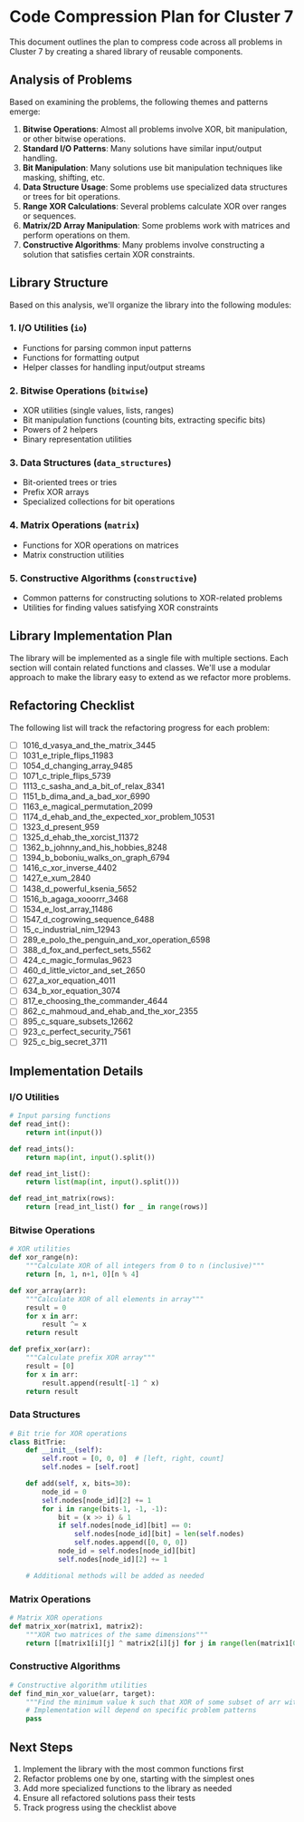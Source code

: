 # Code Compression Plan for Cluster 7

This document outlines the plan to compress code across all problems in Cluster 7 by creating a shared library of reusable components.

## Analysis of Problems

Based on examining the problems, the following themes and patterns emerge:

1. **Bitwise Operations**: Almost all problems involve XOR, bit manipulation, or other bitwise operations.
2. **Standard I/O Patterns**: Many solutions have similar input/output handling.
3. **Bit Manipulation**: Many solutions use bit manipulation techniques like masking, shifting, etc.
4. **Data Structure Usage**: Some problems use specialized data structures or trees for bit operations.
5. **Range XOR Calculations**: Several problems calculate XOR over ranges or sequences.
6. **Matrix/2D Array Manipulation**: Some problems work with matrices and perform operations on them.
7. **Constructive Algorithms**: Many problems involve constructing a solution that satisfies certain XOR constraints.

## Library Structure

Based on this analysis, we'll organize the library into the following modules:

### 1. I/O Utilities (`io`)
- Functions for parsing common input patterns
- Functions for formatting output
- Helper classes for handling input/output streams

### 2. Bitwise Operations (`bitwise`)
- XOR utilities (single values, lists, ranges)
- Bit manipulation functions (counting bits, extracting specific bits)
- Powers of 2 helpers
- Binary representation utilities

### 3. Data Structures (`data_structures`)
- Bit-oriented trees or tries
- Prefix XOR arrays
- Specialized collections for bit operations

### 4. Matrix Operations (`matrix`)
- Functions for XOR operations on matrices
- Matrix construction utilities

### 5. Constructive Algorithms (`constructive`)
- Common patterns for constructing solutions to XOR-related problems
- Utilities for finding values satisfying XOR constraints

## Library Implementation Plan

The library will be implemented as a single file with multiple sections. Each section will contain related functions and classes. We'll use a modular approach to make the library easy to extend as we refactor more problems.

## Refactoring Checklist

The following list will track the refactoring progress for each problem:

- [ ] 1016_d_vasya_and_the_matrix_3445
- [ ] 1031_e_triple_flips_11983
- [ ] 1054_d_changing_array_9485
- [ ] 1071_c_triple_flips_5739
- [ ] 1113_c_sasha_and_a_bit_of_relax_8341
- [ ] 1151_b_dima_and_a_bad_xor_6990
- [ ] 1163_e_magical_permutation_2099
- [ ] 1174_d_ehab_and_the_expected_xor_problem_10531
- [ ] 1323_d_present_959
- [ ] 1325_d_ehab_the_xorcist_11372
- [ ] 1362_b_johnny_and_his_hobbies_8248
- [ ] 1394_b_boboniu_walks_on_graph_6794
- [ ] 1416_c_xor_inverse_4402
- [ ] 1427_e_xum_2840
- [ ] 1438_d_powerful_ksenia_5652
- [ ] 1516_b_agaga_xooorrr_3468
- [ ] 1534_e_lost_array_11486
- [ ] 1547_d_cogrowing_sequence_6488
- [ ] 15_c_industrial_nim_12943
- [ ] 289_e_polo_the_penguin_and_xor_operation_6598
- [ ] 388_d_fox_and_perfect_sets_5562
- [ ] 424_c_magic_formulas_9623
- [ ] 460_d_little_victor_and_set_2650
- [ ] 627_a_xor_equation_4011
- [ ] 634_b_xor_equation_3074
- [ ] 817_e_choosing_the_commander_4644
- [ ] 862_c_mahmoud_and_ehab_and_the_xor_2355
- [ ] 895_c_square_subsets_12662
- [ ] 923_c_perfect_security_7561
- [ ] 925_c_big_secret_3711

## Implementation Details

### I/O Utilities

```python
# Input parsing functions
def read_int():
    return int(input())

def read_ints():
    return map(int, input().split())

def read_int_list():
    return list(map(int, input().split()))

def read_int_matrix(rows):
    return [read_int_list() for _ in range(rows)]
```

### Bitwise Operations

```python
# XOR utilities
def xor_range(n):
    """Calculate XOR of all integers from 0 to n (inclusive)"""
    return [n, 1, n+1, 0][n % 4]

def xor_array(arr):
    """Calculate XOR of all elements in array"""
    result = 0
    for x in arr:
        result ^= x
    return result

def prefix_xor(arr):
    """Calculate prefix XOR array"""
    result = [0]
    for x in arr:
        result.append(result[-1] ^ x)
    return result
```

### Data Structures

```python
# Bit trie for XOR operations
class BitTrie:
    def __init__(self):
        self.root = [0, 0, 0]  # [left, right, count]
        self.nodes = [self.root]

    def add(self, x, bits=30):
        node_id = 0
        self.nodes[node_id][2] += 1
        for i in range(bits-1, -1, -1):
            bit = (x >> i) & 1
            if self.nodes[node_id][bit] == 0:
                self.nodes[node_id][bit] = len(self.nodes)
                self.nodes.append([0, 0, 0])
            node_id = self.nodes[node_id][bit]
            self.nodes[node_id][2] += 1

    # Additional methods will be added as needed
```

### Matrix Operations

```python
# Matrix XOR operations
def matrix_xor(matrix1, matrix2):
    """XOR two matrices of the same dimensions"""
    return [[matrix1[i][j] ^ matrix2[i][j] for j in range(len(matrix1[0]))] for i in range(len(matrix1))]
```

### Constructive Algorithms

```python
# Constructive algorithm utilities
def find_min_xor_value(arr, target):
    """Find the minimum value k such that XOR of some subset of arr with k equals target"""
    # Implementation will depend on specific problem patterns
    pass
```

## Next Steps

1. Implement the library with the most common functions first
2. Refactor problems one by one, starting with the simplest ones
3. Add more specialized functions to the library as needed
4. Ensure all refactored solutions pass their tests
5. Track progress using the checklist above
